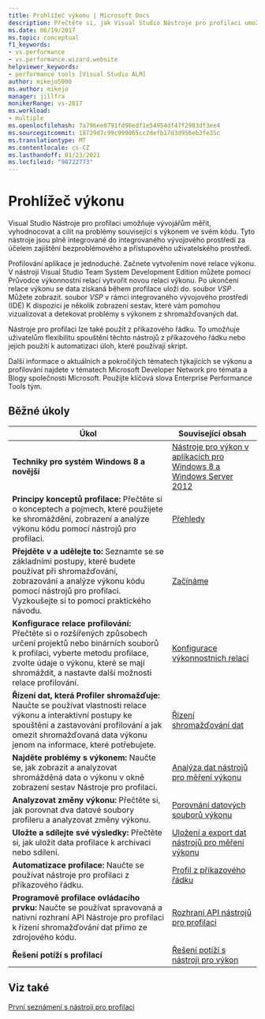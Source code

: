 ```yaml
---
title: Prohlížeč výkonu | Microsoft Docs
description: Přečtěte si, jak Visual Studio Nástroje pro profilaci umožnit vývojářům měřit, vyhodnocovat a cílit na problémy související s výkonem ve svém kódu.
ms.date: 06/19/2017
ms.topic: conceptual
f1_keywords:
- vs.performance
- vs.performance.wizard.website
helpviewer_keywords:
- performance tools [Visual Studio ALM]
author: mikejo5000
ms.author: mikejo
manager: jillfra
monikerRange: vs-2017
ms.workload:
- multiple
ms.openlocfilehash: 7a796ee0791fd96edf1e54954df47f2983df3ee4
ms.sourcegitcommit: 18729d7c99c999865cc2defb17d3d956eb3fe35c
ms.translationtype: MT
ms.contentlocale: cs-CZ
ms.lasthandoff: 01/23/2021
ms.locfileid: "98722773"
---
```

# <a name="performance-explorer"></a>Prohlížeč výkonu

Visual Studio Nástroje pro profilaci umožňuje vývojářům měřit, vyhodnocovat a cílit na problémy související s výkonem ve svém kódu. Tyto nástroje jsou plně integrované do integrovaného vývojového prostředí za účelem zajištění bezproblémového a přístupového uživatelského prostředí.

Profilování aplikace je jednoduché. Začnete vytvořením nové relace výkonu. V nástroji Visual Studio Team System Development Edition můžete pomocí Průvodce výkonnostní relací vytvořit novou relaci výkonu. Po ukončení relace výkonu se data získaná během profilace uloží do. soubor *VSP* . Můžete zobrazit. soubor *VSP* v rámci integrovaného vývojového prostředí (IDE) K dispozici je několik zobrazení sestav, které vám pomohou vizualizovat a detekovat problémy s výkonem z shromažďovaných dat.

Nástroje pro profilaci lze také použít z příkazového řádku. To umožňuje uživatelům flexibilitu spouštění těchto nástrojů z příkazového řádku nebo jejich použití k automatizaci úloh, které používají skript.

Další informace o aktuálních a pokročilých tématech týkajících se výkonu a profilování najdete v tématech Microsoft Developer Network pro témata a Blogy společnosti Microsoft. Použijte klíčová slova Enterprise Performance Tools tým.

## <a name="common-tasks"></a>Běžné úkoly

|Úkol|Související obsah|
|----------|---------------------|
|**Techniky pro systém Windows 8 a novější**|[Nástroje pro výkon v aplikacích pro Windows 8 a Windows Server 2012](../profiling/performance-tools-on-windows-8-and-windows-server-2012-applications.md)|
|**Principy konceptů profilace:** Přečtěte si o konceptech a pojmech, které použijete ke shromáždění, zobrazení a analýze výkonu kódu pomocí nástrojů pro profilaci.|[Přehledy](../profiling/overviews-performance-tools.md)|
|**Přejděte v a udělejte to:** Seznamte se se základními postupy, které budete používat při shromažďování, zobrazování a analýze výkonu kódu pomocí nástrojů pro profilaci. Vyzkoušejte si to pomocí praktického návodu.|[Začínáme](../profiling/getting-started-with-performance-tools.md)|
|**Konfigurace relace profilování:** Přečtěte si o rozšířených způsobech určení projektů nebo binárních souborů k profilaci, vyberte metodu profilace, zvolte údaje o výkonu, které se mají shromáždit, a nastavte další možnosti relace profilování.|[Konfigurace výkonnostních relací](../profiling/configuring-performance-sessions.md)|
|**Řízení dat, která Profiler shromažďuje:** Naučte se používat vlastnosti relace výkonu a interaktivní postupy ke spouštění a zastavování profilování a jak omezit shromažďovaná data výkonu jenom na informace, které potřebujete.|[Řízení shromažďování dat](../profiling/controlling-data-collection.md)|
|**Najděte problémy s výkonem:** Naučte se, jak zobrazit a analyzovat shromážděná data o výkonu v okně zobrazení sestav Nástroje pro profilaci.|[Analýza dat nástrojů pro měření výkonu](../profiling/analyzing-performance-tools-data.md)|
|**Analyzovat změny výkonu:** Přečtěte si, jak porovnat dva datové soubory profileru a analyzovat změny výkonu.|[Porovnání datových souborů výkonu](../profiling/comparing-performance-data-files.md)|
|**Uložte a sdílejte své výsledky:** Přečtěte si, jak uložit data profilace k archivaci nebo sdílení.|[Uložení a export dat nástrojů pro měření výkonu](../profiling/saving-and-exporting-performance-tools-data.md)|
|**Automatizace profilace:** Naučte se používat nástroje pro profilaci z příkazového řádku.|[Profil z příkazového řádku](../profiling/using-the-profiling-tools-from-the-command-line.md)|
|**Programově profilace ovládacího prvku:** Naučte se používat spravovaná a nativní rozhraní API Nástroje pro profilaci k řízení shromažďování dat přímo ze zdrojového kódu.|[Rozhraní API nástrojů pro profilaci](../profiling/profiling-tools-apis.md)|
|**Řešení potíží s profilací**|[Řešení potíží s nástroji pro výkon](../profiling/troubleshooting-performance-tools-issues.md)|

## <a name="see-also"></a>Viz také

[První seznámení s nástroji pro profilaci](../profiling/profiling-feature-tour.md)
